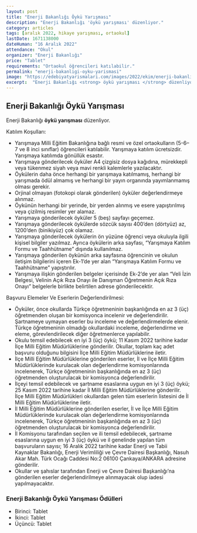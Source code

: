 ```yaml
---
layout: post
title: "Enerji Bakanlığı Öykü Yarışması"
description: "Enerji Bakanlığı 'öykü yarışması' düzenliyor."
category: articles
tags: [aralık 2022, hikaye yarışması, ortaokul]
lastDate: 1671138000
dateHuman: "16 Aralık 2022"
attendance: "Okul"
organizer: "Enerji Bakanlığı"
price: "Tablet"
requirements: "Ortaokul öğrencileri katılabilir."
permalink: "enerji-bakanligi-oyku-yarismasi"
image: "https://edebiyatyarismalari.com/images/2022/ekim/enerji-bakanligi-oyku-yarismasi.jpg"
excerpt:  "Enerji Bakanlığı <strong> öykü yarışması </strong> düzenliyor."
---
```


## Enerji Bakanlığı Öykü Yarışması 
Enerji Bakanlığı **öykü yarışması** düzenliyor.  


Katılım Koşulları:
- Yarışmaya Milli Eğitim Bakanlığına bağlı resmi ve özel ortaokulların (5-6–7 ve 8 inci sınıflar) öğrencileri katılabilir. Yarışmaya katılım ücretsizdir. Yarışmaya katılımda gönüllük esastır.
- Yarışmaya gönderilecek öyküler A4 çizgisiz dosya kağıdına, mürekkepli veya tükenmez siyah veya mavi renkli kalemlerle yazılacaktır.
- Öykülerin daha önce herhangi bir yarışmaya katılmamış, herhangi bir yarışmada ödül almamış ve herhangi bir yayın organında yayımlanmamış olması gerekir.
- Orjinal olmayan (fotokopi olarak gönderilen) öyküler değerlendirmeye alınmaz.
- Öykünün herhangi bir yerinde, bir yerden alınmış ve esere yapıştırılmış veya çizilmiş resimler yer alamaz.
- Yarışmaya gönderilecek öyküler 5 (beş) sayfayı geçemez.
- Yarışmaya gönderilecek öykülerde sözcük sayısı 400’den (dörtyüz) az, 1200’den (binikiyüz) çok olamaz.
- Yarışmaya gönderilecek öykülerin ön yüzüne öğrenci veya okuluyla ilgili kişisel bilgiler yazılmaz. Ayrıca öykülerin arka sayfası, “Yarışmaya Katılım Formu ve Taahhütname” dışında kullanılmaz.
- Yarışmaya gönderilen öykünün arka sayfasına öğrencinin ve okulun iletişim bilgilerini içeren Ek-1’de yer alan “Yarışmaya Katılım Formu ve Taahhütname” yapıştırılır.
- Yarışmaya ilişkin gönderilen belgeler içerisinde Ek-2’de yer alan “Veli İzin Belgesi, Velinin Açık Rıza Onayı ile Danışman Öğretmenin Açık Rıza Onayı” belgelerle birlikte belirtilen adrese gönderilecektir.


Başvuru Elemeler Ve Eserlerin Değerlendirilmesi:
- Öyküler, önce okullarda Türkçe öğretmeninin başkanlığında en az 3 (üç) öğretmenden oluşan bir komisyonca incelenir ve değerlendirilir. Şartnameye uymayan eserler bu inceleme ve değerlendirmelerde elenir. Türkçe öğretmeninin olmadığı okullardaki inceleme, değerlendirme ve eleme, görevlendirilecek diğer öğretmenlerce yapılabilir.
- Okulu temsil edebilecek en iyi 3 (üç) öykü; 11 Kasım 2022 tarihine kadar İlçe Milli Eğitim Müdürlüklerine gönderilir. Okullar, toplam kaç adet başvuru olduğunu bilgisini İlçe Milli Eğitim Müdürlüklerine iletir.
- İlçe Milli Eğitim Müdürlüklerine gönderilen eserler, İl ve İlçe Milli Eğitim Müdürlüklerinde kurulacak olan değerlendirme komisyonlarında incelenerek, Türkçe öğretmeninin başkanlığında en az 3 (üç) öğretmenden oluşturulacak bir komisyonca değerlendirilir.
- İlçeyi temsil edebilecek ve şartname esaslarına uygun en iyi 3 (üç) öykü; 25 Kasım 2022 tarihine kadar İl Milli Eğitim Müdürlüklerine gönderilir. İlçe Milli Eğitim Müdürlükleri okullardan gelen tüm eserlerin listesini de İl Milli Eğitim Müdürlüklerine iletir.
- İl Milli Eğitim Müdürlüklerine gönderilen eserler, İl ve İlçe Milli Eğitim Müdürlüklerinde kurulacak olan değerlendirme komisyonlarında incelenerek, Türkçe öğretmeninin başkanlığında en az 3 (üç) öğretmenden oluşturulacak bir komisyonca değerlendirilir.
- İl Komisyonu tarafından seçilen ve ili temsil edebilecek, şartname esaslarına uygun en iyi 3 (üç) öykü ve il genelinde yapılan tüm başvuruların sayısı; 16 Aralık 2022 tarihine kadar Enerji ve Tabii Kaynaklar Bakanlığı, Enerji Verimliliği ve Çevre Dairesi Başkanlığı, Nasuh Akar Mah. Türk Ocağı Caddesi No:2 06100 Çankaya/ANKARA adresine gönderilir.
- Okullar ve şahıslar tarafından Enerji ve Çevre Dairesi Başkanlığı’na gönderilen eserler değerlendirilmeye alınmayacak olup iadesi yapılmayacaktır.


### Enerji Bakanlığı Öykü Yarışması  Ödülleri
- Birinci: Tablet
- İkinci: Tablet
- Üçüncü: Tablet